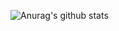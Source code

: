 ![Anurag's github stats](https://github-readme-stats.vercel.app/api?username=kgh2120&show_icons=true&theme=tokyonight)
